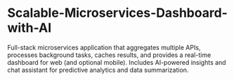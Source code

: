 # Scalable-Microservices-Dashboard-with-AI
Full-stack microservices application that aggregates multiple APIs, processes background tasks, caches results, and provides a real-time dashboard for web (and optional mobile). Includes AI-powered insights and chat assistant for predictive analytics and data summarization.
